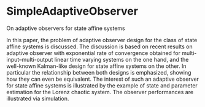 # SimpleAdaptiveObserver

On adaptive observers for state affine systems

In this paper, the problem of adaptive observer design for the class of state affine systems is discussed. The discussion is based on recent results on adaptive observer with exponential rate of convergence obtained for multi-input–multi-output linear time varying systems on the one hand, and the well-known Kalman-like design for state affine systems on the other. In particular the relationship between both designs is emphasized, showing how they can even be equivalent. The interest of such an adaptive observer for state affine systems is illustrated by the example of state and parameter estimation for the Lorenz chaotic system. The observer performances are illustrated via simulation.
